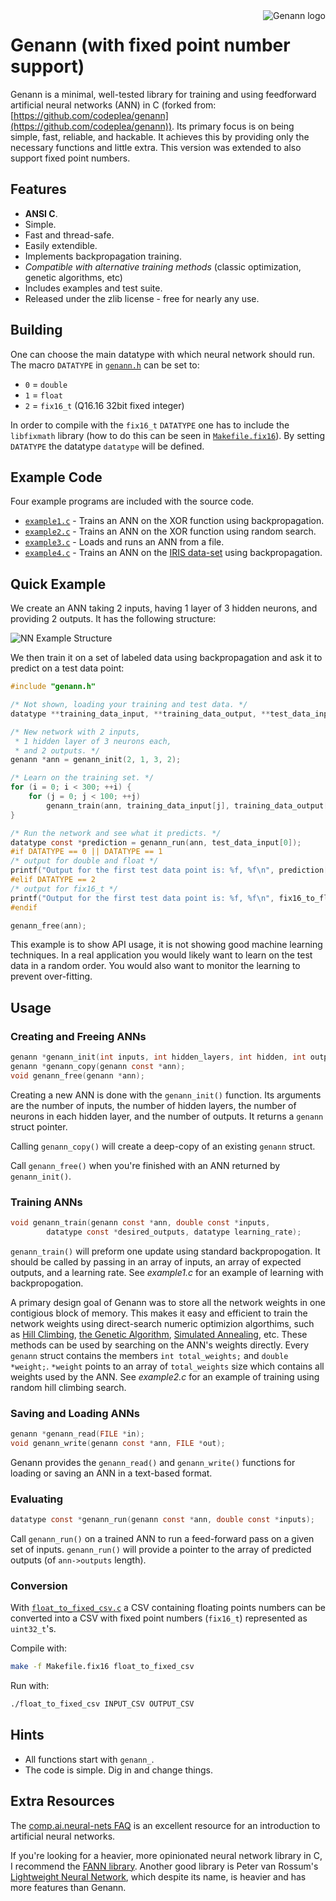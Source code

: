 <img alt="Genann logo" src="https://codeplea.com/public/content/genann_logo.png" align="right" />

# Genann (with fixed point number support)

Genann is a minimal, well-tested library for training and using feedforward artificial neural networks (ANN) in C (forked from: [https://github.com/codeplea/genann](https://github.com/codeplea/genann)). Its primary focus is on being simple, fast, reliable, and hackable. It achieves this by providing only the necessary functions and little extra. This version was extended to also support fixed point numbers. 

## Features

- **ANSI C**.
- Simple.
- Fast and thread-safe.
- Easily extendible.
- Implements backpropagation training.
- *Compatible with alternative training methods* (classic optimization, genetic algorithms, etc)
- Includes examples and test suite.
- Released under the zlib license - free for nearly any use.

## Building

One can choose the main datatype with which neural network should run. The macro `DATATYPE` in [`genann.h`](./genann.h) can be set to:

- `0` = `double`
- `1` = `float`
- `2` = `fix16_t` (Q16.16 32bit fixed integer)

In order to compile with the `fix16_t` `DATATYPE` one has to include the `libfixmath` library (how to do this can be seen in [`Makefile.fix16`](./Makefile.fix16)).
By setting `DATATYPE` the datatype `datatype` will be defined.

## Example Code

Four example programs are included with the source code.

- [`example1.c`](./example1.c) - Trains an ANN on the XOR function using backpropagation.
- [`example2.c`](./example2.c) - Trains an ANN on the XOR function using random search.
- [`example3.c`](./example3.c) - Loads and runs an ANN from a file.
- [`example4.c`](./example4.c) - Trains an ANN on the [IRIS data-set](https://archive.ics.uci.edu/ml/datasets/Iris) using backpropagation.

## Quick Example

We create an ANN taking 2 inputs, having 1 layer of 3 hidden neurons, and
providing 2 outputs. It has the following structure:

![NN Example Structure](./doc/e1.png)

We then train it on a set of labeled data using backpropagation and ask it to
predict on a test data point:

```C
#include "genann.h"

/* Not shown, loading your training and test data. */
datatype **training_data_input, **training_data_output, **test_data_input;

/* New network with 2 inputs,
 * 1 hidden layer of 3 neurons each,
 * and 2 outputs. */
genann *ann = genann_init(2, 1, 3, 2);

/* Learn on the training set. */
for (i = 0; i < 300; ++i) {
    for (j = 0; j < 100; ++j)
        genann_train(ann, training_data_input[j], training_data_output[j], 0.1);
}

/* Run the network and see what it predicts. */
datatype const *prediction = genann_run(ann, test_data_input[0]);
#if DATATYPE == 0 || DATATYPE == 1
/* output for double and float */
printf("Output for the first test data point is: %f, %f\n", prediction[0], prediction[1]);
#elif DATATYPE == 2
/* output for fix16_t */
printf("Output for the first test data point is: %f, %f\n", fix16_to_float(prediction[0]), fix16_to_float(prediction[1]));
#endif

genann_free(ann);
```

This example is to show API usage, it is not showing good machine learning
techniques. In a real application you would likely want to learn on the test
data in a random order. You would also want to monitor the learning to prevent
over-fitting.


## Usage

### Creating and Freeing ANNs
```C
genann *genann_init(int inputs, int hidden_layers, int hidden, int outputs);
genann *genann_copy(genann const *ann);
void genann_free(genann *ann);
```

Creating a new ANN is done with the `genann_init()` function. Its arguments
are the number of inputs, the number of hidden layers, the number of neurons in
each hidden layer, and the number of outputs. It returns a `genann` struct pointer.

Calling `genann_copy()` will create a deep-copy of an existing `genann` struct.

Call `genann_free()` when you're finished with an ANN returned by `genann_init()`.


### Training ANNs
```C
void genann_train(genann const *ann, double const *inputs,
        datatype const *desired_outputs, datatype learning_rate);
```

`genann_train()` will preform one update using standard backpropogation. It
should be called by passing in an array of inputs, an array of expected outputs,
and a learning rate. See *example1.c* for an example of learning with
backpropogation.

A primary design goal of Genann was to store all the network weights in one
contigious block of memory. This makes it easy and efficient to train the
network weights using direct-search numeric optimizion algorthims,
such as [Hill Climbing](https://en.wikipedia.org/wiki/Hill_climbing),
[the Genetic Algorithm](https://en.wikipedia.org/wiki/Genetic_algorithm), [Simulated
Annealing](https://en.wikipedia.org/wiki/Simulated_annealing), etc.
These methods can be used by searching on the ANN's weights directly.
Every `genann` struct contains the members `int total_weights;` and
`double *weight;`.  `*weight` points to an array of `total_weights`
size which contains all weights used by the ANN. See *example2.c* for
an example of training using random hill climbing search.

### Saving and Loading ANNs

```C
genann *genann_read(FILE *in);
void genann_write(genann const *ann, FILE *out);
```
 
Genann provides the `genann_read()` and `genann_write()` functions for loading or saving an ANN in a text-based format.

### Evaluating

```C
datatype const *genann_run(genann const *ann, double const *inputs);
```

Call `genann_run()` on a trained ANN to run a feed-forward pass on a given set of inputs. `genann_run()`
will provide a pointer to the array of predicted outputs (of `ann->outputs` length).

### Conversion

With [`float_to_fixed_csv.c`](./float_to_fixed_csv.c) a CSV containing floating points numbers can be converted into a CSV with fixed point numbers (`fix16_t`) represented as `uint32_t`'s.

Compile with:

```bash
make -f Makefile.fix16 float_to_fixed_csv
```

Run with:
```bash
./float_to_fixed_csv INPUT_CSV OUTPUT_CSV
```

## Hints

- All functions start with `genann_`.
- The code is simple. Dig in and change things.

## Extra Resources

The [comp.ai.neural-nets FAQ](http://www.faqs.org/faqs/ai-faq/neural-nets/part1/) is an excellent resource for an introduction to artificial neural networks.

If you're looking for a heavier, more opinionated neural network library in C, I recommend the [FANN library](http://leenissen.dk/fann/wp/). Another good library is Peter van Rossum's [Lightweight Neural Network](http://lwneuralnet.sourceforge.net/), which despite its name, is heavier and has more features than Genann.
